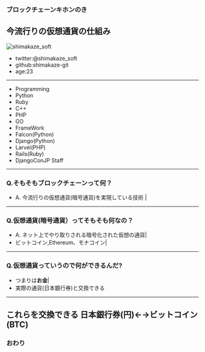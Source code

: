 ### ブロックチェーンキホンのき
今流行りの仮想通貨の仕組み
---
![shimakaze_soft](https://pbs.twimg.com/profile_images/909066968413511680/C3yzWTzO_400x400.jpg)
- twitter:@shimakaze_soft
- github:shimakaze-git
- age:23
---
- Programming
 - Python
 - Ruby
 - C++
 - PHP
 - GO
- FrameWork 
 - Falcon(Python)
 - Django(Python)
 - Larvel(PHP)
 - Rails(Ruby)
- DjangoConJP Staff

---
### Q.そもそもブロックチェーンって何？

- A. 今流行りの仮想通貨(暗号通貨)を実現している技術 |
---
### Q.仮想通貨(暗号通貨）ってそもそも何なの？

- A. ネット上でやり取りされる暗号化された仮想の通貨|
- ビットコイン,Ethereum、モナコイン|
---
### Q.仮想通貨っていうので何ができるんだ?
- つまりは**お金**|
- 実際の通貨(日本銀行券)と交換できる
---
これらを交換できる
日本銀行券(円)←→ビットコイン(BTC)
---
### おわり
